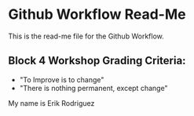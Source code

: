 # Github Workflow Read-Me
This is the read-me file for the Github Workflow.

## Block 4 Workshop Grading Criteria:

- "To Improve is to change"
- "There is nothing permanent, except change"

My name is Erik Rodriguez 